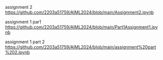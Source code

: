 assignment 2 https://github.com/2203a51759/AIML2024/blob/main/Assignment2.ipynb


assignment 1 par1 https://github.com/2203a51759/AIML2024/blob/main/Part1Assignment1.ipynb


assignment 1 part 2 https://github.com/2203a51759/AIML2024/blob/main/assignment%20part%202.ipynb
